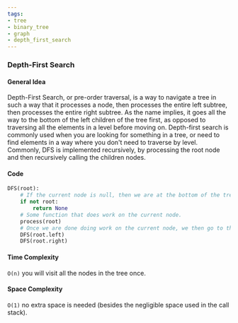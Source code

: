 ```yaml
---
tags:
- tree
- binary_tree
- graph
- depth_first_search
---
```


### Depth-First Search

#### General Idea
Depth-First Search, or pre-order traversal, is a way to navigate a tree in such a way that it processes a node, then processes the entire left subtree, then processes the entire right subtree. As the name implies, it goes all the way to the bottom of the left children of the tree first, as opposed to traversing all the elements in a level before moving on. Depth-first search is commonly used when you are looking for something in a tree, or need to find elements in a way where you don't need to traverse by level. Commonly, DFS is implemented recursively, by processing the root node and then recursively calling the children nodes.

#### Code
```python
DFS(root):
    # If the current node is null, then we are at the bottom of the tree.
    if not root:
        return None
    # Some function that does work on the current node.
    process(root)
    # Once we are done doing work on the current node, we then go to the left and right subtrees.
    DFS(root.left)
    DFS(root.right)

```

#### Time Complexity
`O(n)` you will visit all the nodes in the tree once.

#### Space Complexity 
`O(1)` no extra space is needed (besides the negligible space used in the call stack).